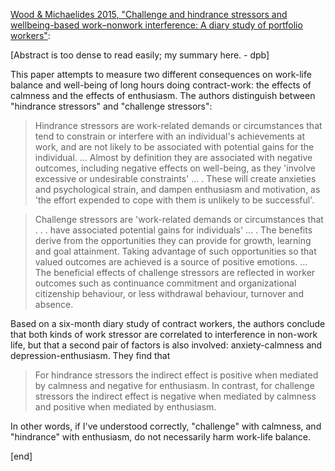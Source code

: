 [Wood & Michaelides 2015, "Challenge and hindrance stressors and wellbeing-based work–nonwork interference: A diary study of portfolio workers"](hum.sagepub.com/content/early/2015/10/14/0018726715580866.full.pdf):

[Abstract is too dense to read easily; my summary here. - dpb]

This paper attempts to measure two different consequences on work-life balance and well-being of long hours doing contract-work: the effects of calmness and the effects of enthusiasm. The authors distinguish between "hindrance stressors" and "challenge stressors": 

> Hindrance stressors are work-related demands or circumstances that tend to constrain or interfere with an individual's achievements at work, and are not likely to be associated with potential gains for the individual. ... Almost by definition they are associated with negative outcomes, including negative effects on well-being, as they 'involve excessive or undesirable constraints' ... . These will create anxieties and psychological strain, and dampen enthusiasm and motivation, as 'the effort expended to cope with them is unlikely to be successful'.

> Challenge stressors are 'work-related demands or circumstances that . . . have associated potential gains for individuals' ... . The benefits derive from the opportunities they can provide for growth, learning and goal attainment. Taking advantage of such opportunities so that valued outcomes are achieved is a source of positive emotions. ... The beneficial effects of challenge stressors are reflected in worker outcomes such as continuance commitment and organizational citizenship behaviour, or less withdrawal behaviour, turnover and absence.

Based on a six-month diary study of contract workers, the authors conclude that both kinds of work stressor are correlated to interference in non-work life, but that a second pair of factors is also involved: anxiety-calmness and depression-enthusiasm. They find that

> For hindrance stressors the indirect effect is positive when mediated by calmness and negative for enthusiasm. In contrast, for challenge stressors the indirect effect is negative when mediated by calmness and positive when mediated by enthusiasm.

In other words, if I've understood correctly, "challenge" with calmness, and "hindrance" with enthusiasm, do not necessarily harm work-life balance.

[end]
